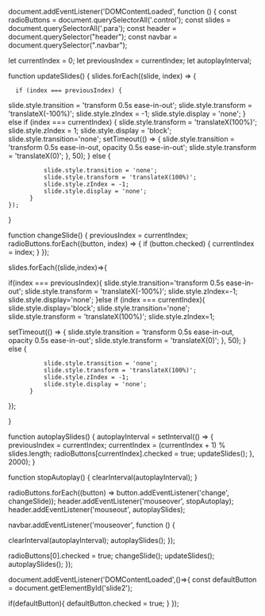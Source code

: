 

document.addEventListener('DOMContentLoaded', function () {
  const radioButtons = document.querySelectorAll('.control');
  const slides = document.querySelectorAll('.para');
  const header = document.querySelector("header");
  const navbar = document.querySelector(".navbar");
  
  let currentIndex = 0;
  let previousIndex = currentIndex; 
  let autoplayInterval;

 

  function updateSlides() {
    slides.forEach((slide, index) => {
      
      if (index === previousIndex) {
slide.style.transition = 'transform 0.5s ease-in-out'; 
        slide.style.transform = 'translateX(-100%)'; 
        slide.style.zIndex = -1;
        slide.style.display = 'none';
      } else if (index === currentIndex) {
        slide.style.transform = 'translateX(100%)'; 
        slide.style.zIndex = 1;
        slide.style.display = 'block';
slide.style.transition='none';
      setTimeout(() => {
                  slide.style.transition = 'transform 0.5s ease-in-out, opacity 0.5s ease-in-out';
                  slide.style.transform = 'translateX(0)';
              }, 50); 
          } else {
              
              slide.style.transition = 'none';
              slide.style.transform = 'translateX(100%)';
              slide.style.zIndex = -1;
              slide.style.display = 'none'; 
          }
    });
  }


  function changeSlide() {
    previousIndex = currentIndex; 
    radioButtons.forEach((button, index) => {
      if (button.checked) {
        currentIndex = index;
      }
    });

slides.forEach((slide,index)=>{

if(index === previousIndex){
slide.style.transition='transform 0.5s ease-in-out';
slide.style.transform = 'translateX(-100%)';
slide.style.zIndex=-1;
slide.style.display='none';
}else if (index === currentIndex){
slide.style.display='block';
slide.style.transition='none';
slide.style.transform = 'translateX(100%)';
slide.style.zIndex=1;

setTimeout(() => {
                  slide.style.transition = 'transform 0.5s ease-in-out, opacity 0.5s ease-in-out';
                  slide.style.transform = 'translateX(0)';
              }, 50); 
          } else {
              
              slide.style.transition = 'none';
              slide.style.transform = 'translateX(100%)';
              slide.style.zIndex = -1;
              slide.style.display = 'none'; 
          }



});

}


  function autoplaySlides() {
    autoplayInterval = setInterval(() => {
      previousIndex = currentIndex;
      currentIndex = (currentIndex + 1) % slides.length; 
      radioButtons[currentIndex].checked = true; 
      updateSlides();
    }, 2000); 
  }


  function stopAutoplay() {
    clearInterval(autoplayInterval);
  }


  radioButtons.forEach((button) => button.addEventListener('change', changeSlide));
  header.addEventListener('mouseover', stopAutoplay);
  header.addEventListener('mouseout', autoplaySlides);

  navbar.addEventListener('mouseover', function () {
  
 clearInterval(autoplayInterval); 
     autoplaySlides(); 
  });


  radioButtons[0].checked = true; 
 changeSlide();
  updateSlides(); 
  autoplaySlides(); 
});



document.addEventListener('DOMContentLoaded',()=>{
const defaultButton = document.getElementById('slide2');

if(defaultButton){
defaultButton.checked = true;
}
});
